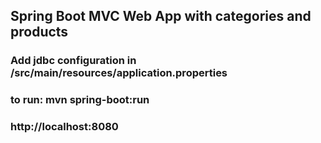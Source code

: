 ## Spring Boot MVC Web App with categories and products
### Add jdbc configuration in /src/main/resources/application.properties
### to run: mvn spring-boot:run
### http://localhost:8080
